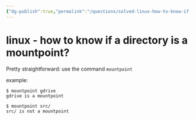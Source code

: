 ```yaml
---
{"dg-publish":true,"permalink":"/questions/solved-linux-how-to-know-if-a-directory-is-a-mountpoint/","dgHomeLink":true,"dgPassFrontmatter":false,"dgShowBacklinks":true,"dgShowLocalGraph":true}
---
```



# linux - how to know if a directory is a mountpoint?

Pretty straightforward: use the command `mountpoint`

example:
```console
$ mountpoint gdrive
gdrive is a mountpoint

$ mountpoint src/
src/ is not a mountpoint
```
